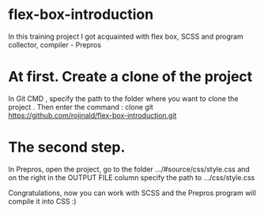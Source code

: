 # flex-box-introduction
In this training project I got acquainted with flex box, SCSS and program collector, compiler - Prepros

# At first. Create a clone of the project
In Git CMD , specify the path to the folder where you want to clone the project . Then enter the command :
clone git https://github.com/rojinald/flex-box-introduction.git

# The second step.
In Prepros, open the project, go to the folder .../#source/css/style.css and on the right in the OUTPUT FILE column specify the path to .../css/style.css

Congratulations, now you can work with SCSS and the Prepros program will compile it into CSS :)

